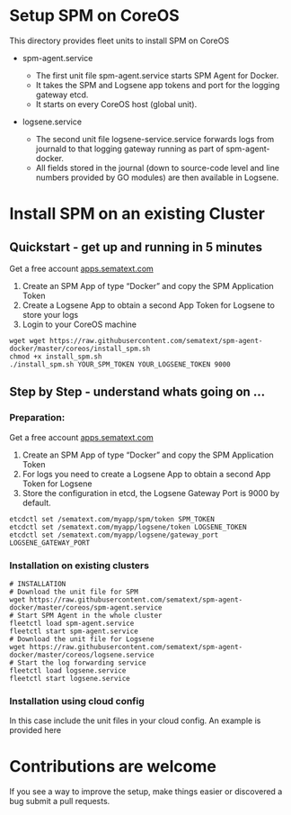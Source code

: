 # Setup SPM on CoreOS

This directory provides fleet units to install SPM on CoreOS
- spm-agent.service 

	- The first unit file spm-agent.service starts SPM Agent for Docker. 
	- It takes the SPM and Logsene app tokens and port for the logging gateway etcd. 
	- It starts on every CoreOS host (global unit).
	
- logsene.service

	- The second unit file logsene-service.service forwards logs from journald to that logging gateway running as part of spm-agent-docker. 
	- All fields stored in the journal (down to source-code level and line numbers provided by GO modules) are then available in Logsene.



# Install SPM on an existing Cluster

## Quickstart - get up and running in 5 minutes

Get a free account [apps.sematext.com](https://apps.sematext.com)
1. Create an SPM App of type “Docker” and copy the SPM Application Token
2. Create a Logsene App to obtain a second App Token for Logsene to store your logs
3. Login to your CoreOS machine

```
wget wget https://raw.githubusercontent.com/sematext/spm-agent-docker/master/coreos/install_spm.sh
chmod +x install_spm.sh
./install_spm.sh YOUR_SPM_TOKEN YOUR_LOGSENE_TOKEN 9000
```


## Step by Step - understand whats going on ...

### Preparation:
Get a free account [apps.sematext.com](https://apps.sematext.com)
1. Create an SPM App of type “Docker” and copy the SPM Application Token
2. For logs you need to create a Logsene App to obtain a second App Token for Logsene
3. Store the configuration in etcd, the Logsene Gateway Port is 9000 by default. 

```
etcdctl set /sematext.com/myapp/spm/token SPM_TOKEN
etcdctl set /sematext.com/myapp/logsene/token LOGSENE_TOKEN
etcdctl set /sematext.com/myapp/logsene/gateway_port LOGSENE_GATEWAY_PORT
```


### Installation on existing clusters

```
# INSTALLATION
# Download the unit file for SPM
wget https://raw.githubusercontent.com/sematext/spm-agent-docker/master/coreos/spm-agent.service
# Start SPM Agent in the whole cluster
fleetctl load spm-agent.service
fleetctl start spm-agent.service
# Download the unit file for Logsene
wget https://raw.githubusercontent.com/sematext/spm-agent-docker/master/coreos/logsene.service
# Start the log forwarding service
fleetctl load logsene.service
fleetctl start logsene.service
```


### Installation using cloud config

In this case include the unit files in your cloud config. 
An example is provided here

# Contributions are welcome

If you see a way to improve the setup, make things easier or discovered a bug submit a pull requests.  


